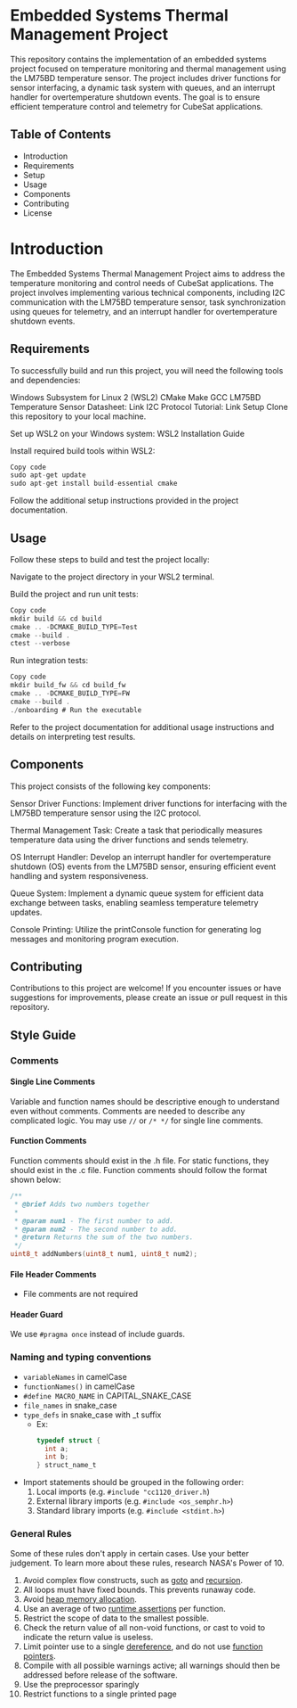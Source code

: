# Embedded Systems Thermal Management Project
This repository contains the implementation of an embedded systems project focused on temperature monitoring and thermal management using the LM75BD temperature sensor. The project includes driver functions for sensor interfacing, a dynamic task system with queues, and an interrupt handler for overtemperature shutdown events. The goal is to ensure efficient temperature control and telemetry for CubeSat applications.

## Table of Contents
* Introduction
* Requirements
* Setup
* Usage
* Components
* Contributing
* License

# Introduction
The Embedded Systems Thermal Management Project aims to address the temperature monitoring and control needs of CubeSat applications. The project involves implementing various technical components, including I2C communication with the LM75BD temperature sensor, task synchronization using queues for telemetry, and an interrupt handler for overtemperature shutdown events.

## Requirements
To successfully build and run this project, you will need the following tools and dependencies:

Windows Subsystem for Linux 2 (WSL2)
CMake
Make
GCC
LM75BD Temperature Sensor Datasheet: Link
I2C Protocol Tutorial: Link
Setup
Clone this repository to your local machine.

Set up WSL2 on your Windows system: WSL2 Installation Guide

Install required build tools within WSL2:

```c
Copy code
sudo apt-get update
sudo apt-get install build-essential cmake
```
Follow the additional setup instructions provided in the project documentation.

## Usage
Follow these steps to build and test the project locally:

Navigate to the project directory in your WSL2 terminal.

Build the project and run unit tests:

```c
Copy code
mkdir build && cd build
cmake .. -DCMAKE_BUILD_TYPE=Test
cmake --build .
ctest --verbose
```
Run integration tests:

```c
Copy code
mkdir build_fw && cd build_fw
cmake .. -DCMAKE_BUILD_TYPE=FW
cmake --build .
./onboarding # Run the executable
```
Refer to the project documentation for additional usage instructions and details on interpreting test results.

## Components
This project consists of the following key components:

Sensor Driver Functions: Implement driver functions for interfacing with the LM75BD temperature sensor using the I2C protocol.

Thermal Management Task: Create a task that periodically measures temperature data using the driver functions and sends telemetry.

OS Interrupt Handler: Develop an interrupt handler for overtemperature shutdown (OS) events from the LM75BD sensor, ensuring efficient event handling and system responsiveness.

Queue System: Implement a dynamic queue system for efficient data exchange between tasks, enabling seamless temperature telemetry updates.

Console Printing: Utilize the printConsole function for generating log messages and monitoring program execution.

## Contributing
Contributions to this project are welcome! If you encounter issues or have suggestions for improvements, please create an issue or pull request in this repository.

## Style Guide

### Comments

#### Single Line Comments

Variable and function names should be descriptive enough to understand even without comments. Comments are needed to describe any complicated logic. You may use `//` or `/* */` for single line comments.

#### Function Comments

Function comments should exist in the .h file. For static functions, they should exist in the .c file. Function comments should follow the format shown below:
```c
/**
 * @brief Adds two numbers together
 *
 * @param num1 - The first number to add.
 * @param num2 - The second number to add.
 * @return Returns the sum of the two numbers.
 */
uint8_t addNumbers(uint8_t num1, uint8_t num2);
```

#### File Header Comments

- File comments are not required

#### Header Guard

We use `#pragma once` instead of include guards.

### ****Naming and typing conventions****

-   `variableNames` in camelCase
-   `functionNames()` in camelCase
-   `#define MACRO_NAME` in CAPITAL_SNAKE_CASE
-   `file_names` in snake_case
-   `type_defs` in snake_case with _t suffix
    -   Ex:
        ```c
        typedef struct {
          int a;
          int b;
        } struct_name_t
        ```
-   Import statements should be grouped in the following order:
    1.  Local imports (e.g. `#include "cc1120_driver.h`)
    2.  External library imports (e.g. `#include <os_semphr.h>`)
    3.  Standard library imports (e.g. `#include <stdint.h>`)

### ****General Rules****
Some of these rules don't apply in certain cases. Use your better judgement. To learn more about these rules, research NASA's Power of 10.

1. Avoid complex flow constructs, such as [goto](https://en.wikipedia.org/wiki/Goto) and [recursion](https://en.wikipedia.org/wiki/Recursion_(computer_science)).
2. All loops must have fixed bounds. This prevents runaway code.
3. Avoid [heap memory allocation](https://en.wikipedia.org/wiki/Memory_management#DYNAMIC).
4. Use an average of two [runtime assertions](https://en.wikipedia.org/wiki/Assertion_(software_development)#Assertions_for_run-time_checking) per function.
5. Restrict the scope of data to the smallest possible.
6. Check the return value of all non-void functions, or cast to void to indicate the return value is useless.
7. Limit pointer use to a single [dereference](https://en.wikipedia.org/wiki/Dereference_operator), and do not use [function pointers](https://en.wikipedia.org/wiki/Function_pointer).
8. Compile with all possible warnings active; all warnings should then be addressed before release of the software.
9. Use the preprocessor sparingly
10. Restrict functions to a single printed page
